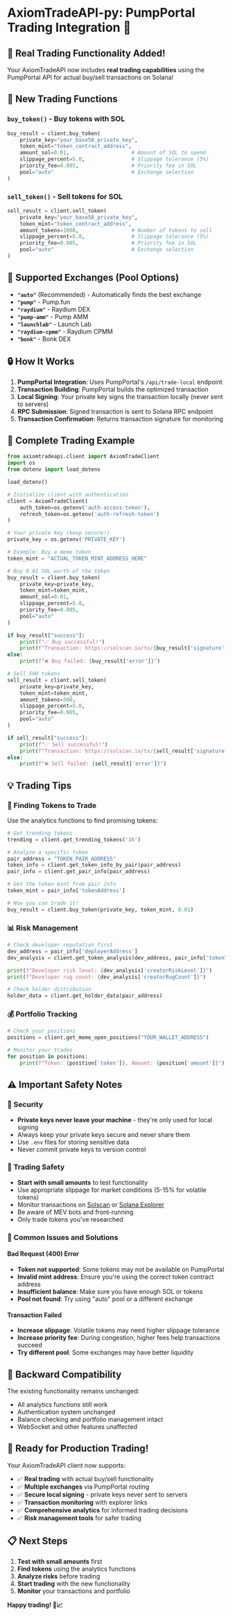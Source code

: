 # AxiomTradeAPI-py: PumpPortal Trading Integration 🚀

## 🎉 Real Trading Functionality Added!

Your AxiomTradeAPI now includes **real trading capabilities** using the PumpPortal API for actual buy/sell transactions on Solana!

## 🔧 New Trading Functions

### `buy_token()` - Buy tokens with SOL
```python
buy_result = client.buy_token(
    private_key="your_base58_private_key",
    token_mint="token_contract_address", 
    amount_sol=0.01,                    # Amount of SOL to spend
    slippage_percent=5.0,               # Slippage tolerance (5%)
    priority_fee=0.005,                 # Priority fee in SOL
    pool="auto"                         # Exchange selection
)
```

### `sell_token()` - Sell tokens for SOL
```python
sell_result = client.sell_token(
    private_key="your_base58_private_key",
    token_mint="token_contract_address",
    amount_tokens=1000,                 # Number of tokens to sell
    slippage_percent=5.0,               # Slippage tolerance (5%)
    priority_fee=0.005,                 # Priority fee in SOL
    pool="auto"                         # Exchange selection
)
```

## 🏦 Supported Exchanges (Pool Options)

- **`"auto"`** (Recommended) - Automatically finds the best exchange
- **`"pump"`** - Pump.fun
- **`"raydium"`** - Raydium DEX
- **`"pump-amm"`** - Pump AMM
- **`"launchlab"`** - Launch Lab
- **`"raydium-cpmm"`** - Raydium CPMM
- **`"bonk"`** - Bonk DEX

## 🔒 How It Works

1. **PumpPortal Integration**: Uses PumpPortal's `/api/trade-local` endpoint
2. **Transaction Building**: PumpPortal builds the optimized transaction
3. **Local Signing**: Your private key signs the transaction locally (never sent to servers)
4. **RPC Submission**: Signed transaction is sent to Solana RPC endpoint
5. **Transaction Confirmation**: Returns transaction signature for monitoring

## 📖 Complete Trading Example

```python
from axiomtradeapi.client import AxiomTradeClient
import os
from dotenv import load_dotenv

load_dotenv()

# Initialize client with authentication
client = AxiomTradeClient(
    auth_token=os.getenv('auth-access-token'),
    refresh_token=os.getenv('auth-refresh-token')
)

# Your private key (keep secure!)
private_key = os.getenv('PRIVATE_KEY')

# Example: Buy a meme token
token_mint = "ACTUAL_TOKEN_MINT_ADDRESS_HERE"

# Buy 0.01 SOL worth of the token
buy_result = client.buy_token(
    private_key=private_key,
    token_mint=token_mint,
    amount_sol=0.01,
    slippage_percent=5.0,
    priority_fee=0.005,
    pool="auto"
)

if buy_result["success"]:
    print(f"✅ Buy successful!")
    print(f"Transaction: https://solscan.io/tx/{buy_result['signature']}")
else:
    print(f"❌ Buy failed: {buy_result['error']}")

# Sell 500 tokens
sell_result = client.sell_token(
    private_key=private_key,
    token_mint=token_mint,
    amount_tokens=500,
    slippage_percent=5.0,
    priority_fee=0.005,
    pool="auto"
)

if sell_result["success"]:
    print(f"✅ Sell successful!")
    print(f"Transaction: https://solscan.io/tx/{sell_result['signature']}")
else:
    print(f"❌ Sell failed: {sell_result['error']}")
```

## 💡 Trading Tips

### 🎯 Finding Tokens to Trade
Use the analytics functions to find promising tokens:
```python
# Get trending tokens
trending = client.get_trending_tokens('1h')

# Analyze a specific token
pair_address = "TOKEN_PAIR_ADDRESS"
token_info = client.get_token_info_by_pair(pair_address)
pair_info = client.get_pair_info(pair_address)

# Get the token mint from pair info
token_mint = pair_info['tokenAddress']

# Now you can trade it!
buy_result = client.buy_token(private_key, token_mint, 0.01)
```

### 📊 Risk Management
```python
# Check developer reputation first
dev_address = pair_info['deployerAddress']
dev_analysis = client.get_token_analysis(dev_address, pair_info['tokenTicker'])

print(f"Developer risk level: {dev_analysis['creatorRiskLevel']}")
print(f"Developer rug count: {dev_analysis['creatorRugCount']}")

# Check holder distribution
holder_data = client.get_holder_data(pair_address)
```

### 💰 Portfolio Tracking
```python
# Check your positions
positions = client.get_meme_open_positions("YOUR_WALLET_ADDRESS")

# Monitor your trades
for position in positions:
    print(f"Token: {position['token']}, Amount: {position['amount']}")
```

## ⚠️ Important Safety Notes

### 🔐 Security
- **Private keys never leave your machine** - they're only used for local signing
- Always keep your private keys secure and never share them
- Use `.env` files for storing sensitive data
- Never commit private keys to version control

### 💸 Trading Safety
- **Start with small amounts** to test functionality
- Use appropriate slippage for market conditions (5-15% for volatile tokens)
- Monitor transactions on [Solscan](https://solscan.io/) or [Solana Explorer](https://explorer.solana.com/)
- Be aware of MEV bots and front-running
- Only trade tokens you've researched

### 🚨 Common Issues and Solutions

#### Bad Request (400) Error
- **Token not supported**: Some tokens may not be available on PumpPortal
- **Invalid mint address**: Ensure you're using the correct token contract address
- **Insufficient balance**: Make sure you have enough SOL or tokens
- **Pool not found**: Try using "auto" pool or a different exchange

#### Transaction Failed
- **Increase slippage**: Volatile tokens may need higher slippage tolerance
- **Increase priority fee**: During congestion, higher fees help transactions succeed
- **Try different pool**: Some exchanges may have better liquidity

## 🔄 Backward Compatibility

The existing functionality remains unchanged:
- All analytics functions still work
- Authentication system unchanged
- Balance checking and portfolio management intact
- WebSocket and other features unaffected

## 🚀 Ready for Production Trading!

Your AxiomTradeAPI client now supports:
- ✅ **Real trading** with actual buy/sell functionality
- ✅ **Multiple exchanges** via PumpPortal routing
- ✅ **Secure local signing** - private keys never sent to servers
- ✅ **Transaction monitoring** with explorer links
- ✅ **Comprehensive analytics** for informed trading decisions
- ✅ **Risk management tools** for safer trading

## 📋 Next Steps

1. **Test with small amounts** first
2. **Find tokens** using the analytics functions
3. **Analyze risks** before trading
4. **Start trading** with the new functionality
5. **Monitor** your transactions and portfolio

**Happy trading! 🎯📈**
